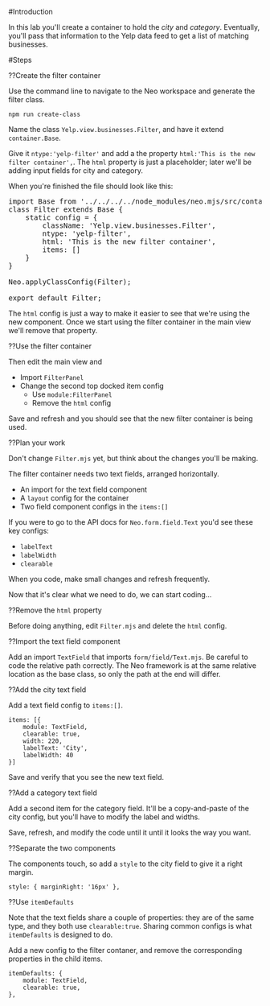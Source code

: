 #Introduction

In this lab you'll create a container to hold the _city_ and _category_. 
Eventually, you'll pass that information to the Yelp data feed to get 
a list of matching businesses.

#Steps

??Create the filter container

Use the command line to navigate to the Neo workspace and generate
the filter class.

    npm run create-class

Name the class `Yelp.view.businesses.Filter`, and have it extend `container.Base`.

Give it `ntype:'yelp-filter'` and add a the property `html:'This is the new filter container',`.
The `html` property is just a placeholder; later we'll be adding input fields for city
and category.

When you're finished the file should look like this:

<pre class="runnable readonly text 280">
import Base from '../../../../node_modules/neo.mjs/src/container/Base.mjs';
class Filter extends Base {
    static config = {
        className: 'Yelp.view.businesses.Filter',
        ntype: 'yelp-filter',
        html: 'This is the new filter container',
        items: []
    }
}

Neo.applyClassConfig(Filter);

export default Filter;
</pre>

The `html` config is just a way to make it easier to see that we're
using the new component. Once we start using the filter container in
the main view we'll remove that property.


??Use the filter container

Then edit the main view and 
- Import `FilterPanel`
- Change the second top docked item config
    - Use `module:FilterPanel`
    - Remove the `html` config

Save and refresh and you should see that the new filter container is being used.

??Plan your work

Don't change `Filter.mjs` yet, but think about the changes you'll be
making.

The filter container needs two text fields, arranged horizontally.

- An import for the text field component
- A `layout` config for the container
- Two field component configs in the `items:[]` 

If you were to go to the API docs for `Neo.form.field.Text` you'd see 
these key configs:

- `labelText`
- `labelWidth`
-  `clearable`

When you code, make small changes and refresh frequently.

Now that it's clear what we need to do, we can start coding...

??Remove the `html` property

Before doing anything, edit `Filter.mjs` and delete the `html` config.

??Import the text field component

Add an import `TextField` that imports `form/field/Text.mjs`. Be careful 
to code the relative path correctly. The Neo framework is at the same
relative location as the base class, so only the path at the end will differ.

??Add the city text field

Add a text field config to `items:[]`.

    items: [{
        module: TextField,
        clearable: true,
        width: 220,
        labelText: 'City',
        labelWidth: 40
    }]

Save and verify that you see the new text field.

??Add a category text field

Add a second item for the category field. It'll be a copy-and-paste
of the city config, but you'll have to modify the label and widths.

Save, refresh, and modify the code until it until it looks the way you want.

??Separate the two components

The components touch, so add a `style` to the city field to give it a right margin.

    style: { marginRight: '16px' },

??Use `itemDefaults`

Note that the text fields share a couple of properties: they are of the
same type, and they both use `clearable:true`. Sharing common configs is
what `itemDefaults` is designed to do. 

Add a new config to the filter contaner, and remove the corresponding properties 
in the child items.

    itemDefaults: {
        module: TextField,
        clearable: true,
    },

